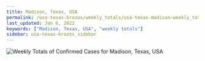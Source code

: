 ```yaml
---
title: Madison, Texas, USA
permalink: /usa-texas-brazos/weekly_totals/usa-texas-madison-weekly_totals.html
last_updated: Jan 6, 2022
keywords: ["Madison, Texas, USA", "weekly totals"]
sidebar: usa-texas-brazos_sidebar
---
```


![Weekly Totals of Confirmed Cases for Madison, Texas, USA](/covid_tracker/images/graphs/usa-texas-madison-weekly_totals_graph.png)
